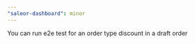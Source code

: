 ```yaml
---
"saleor-dashboard": minor
---
```


You can run e2e test for an order type discount in a draft order
